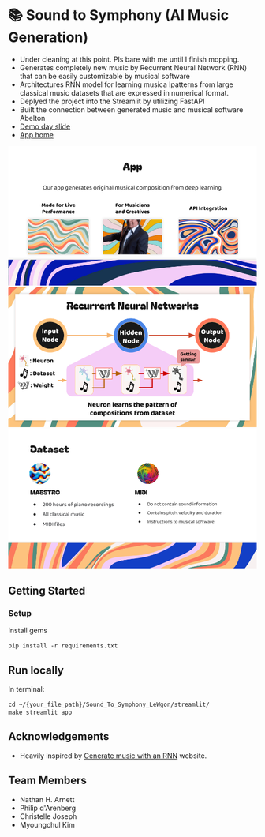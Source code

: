 # 📚 Sound to Symphony (AI Music Generation)

- Under cleaning at this point. Pls bare with me until I finish mopping.
- Generates completely new music by Recurrent Neural Network (RNN) that can be easily customizable by musical software
- Architectures RNN model for learning musica lpatterns from large classical music datasets that are expressed in numerical format.
- Deplyed the project into the Streamlit by utilizing FastAPI
- Built the connection between generated music and musical software Abelton
- [Demo day slide](https://github.com/MyoungchulK/Sound_To_Symphony_LeWgon/blob/main/slide/Sound_to_symphony_Le_Wagon.pdf) 
- [App home](https://sound-to-symphony-hggkk6gcyupalttasetpiw.streamlit.app/)

![sc1](https://github.com/MyoungchulK/Sound_To_Symphony_LeWgon/blob/main/slide/sc1.png)
![sc2](https://github.com/MyoungchulK/Sound_To_Symphony_LeWgon/blob/main/slide/sc2.png)
![sc3](https://github.com/MyoungchulK/Sound_To_Symphony_LeWgon/blob/main/slide/sc3.png)
   

## Getting Started
### Setup

Install gems
```
pip install -r requirements.txt
```

## Run locally
In terminal:

```
cd ~/{your_file_path}/Sound_To_Symphony_LeWgon/streamlit/
make streamlit app
```

## Acknowledgements
- Heavily inspired by [Generate music with an RNN](https://www.tensorflow.org/tutorials/audio/music_generation) website. 

## Team Members
- Nathan H. Arnett
- Philip d'Arenberg
- Christelle Joseph
- Myoungchul Kim
